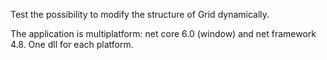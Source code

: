 Test the possibility to modify the structure of Grid dynamically.

The application is multiplatform: net core 6.0 (window) and net framework 4.8. One dll for each platform.
